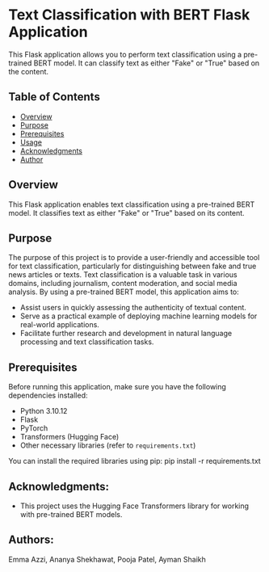 # Text Classification with BERT Flask Application

This Flask application allows you to perform text classification using a pre-trained BERT model. It can classify text as either "Fake" or "True" based on the content.

## Table of Contents

- [Overview](#overview)
- [Purpose](#purpose)
- [Prerequisites](#prerequisites)
- [Usage](#usage)
- [Acknowledgments](#acknowledgments)
- [Author](#author)

## Overview

This Flask application enables text classification using a pre-trained BERT model. It classifies text as either "Fake" or "True" based on its content.

## Purpose

The purpose of this project is to provide a user-friendly and accessible tool for text classification, particularly for distinguishing between fake and true news articles or texts. Text classification is a valuable task in various domains, including journalism, content moderation, and social media analysis. By using a pre-trained BERT model, this application aims to:

- Assist users in quickly assessing the authenticity of textual content.
- Serve as a practical example of deploying machine learning models for real-world applications.
- Facilitate further research and development in natural language processing and text classification tasks.

## Prerequisites

Before running this application, make sure you have the following dependencies installed:

- Python 3.10.12
- Flask
- PyTorch
- Transformers (Hugging Face)
- Other necessary libraries (refer to `requirements.txt`)

You can install the required libraries using pip:
pip install -r requirements.txt

## Acknowledgments: 
- This project uses the Hugging Face Transformers library for working with pre-trained BERT models.

## Authors:
Emma Azzi, Ananya Shekhawat, Pooja Patel, Ayman Shaikh
